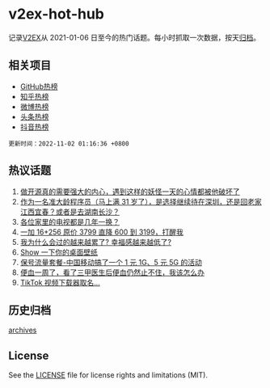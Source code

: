 # v2ex-hot-hub

 记录[V2EX](https://www.v2ex.com/)从 2021-01-06 日至今的热门话题。每小时抓取一次数据，按天[归档](archives)。
 
 ## 相关项目

- [GitHub热榜](https://github.com/lonnyzhang423/github-hot-hub)
- [知乎热榜](https://github.com/lonnyzhang423/zhihu-hot-hub)
- [微博热榜](https://github.com/lonnyzhang423/weibo-hot-hub)
- [头条热榜](https://github.com/lonnyzhang423/toutiao-hot-hub)
- [抖音热榜](https://github.com/lonnyzhang423/douyin-hot-hub)


 `更新时间：2022-11-02 01:16:36 +0800`

## 热议话题

1. [做开源真的需要强大的内心，遇到这样的妖怪一天的心情都被他破坏了](https://www.v2ex.com/t/891756)
1. [作为一名准大龄程序员（马上满 31 岁了），是选择继续待在深圳，还是回老家江西宜春？或者是去湖南长沙？](https://www.v2ex.com/t/891658)
1. [各位家里的电视都是几年一换？](https://www.v2ex.com/t/891631)
1. [一加 16+256 原价 3799 直降 600 到 3199，打醒我](https://www.v2ex.com/t/891630)
1. [我为什么会过的越来越累了? 幸福感越来越低了?](https://www.v2ex.com/t/891686)
1. [Show 一下你的桌面壁纸](https://www.v2ex.com/t/891728)
1. [保号流量套餐-中国移动搞了一个 1 元 1G、5 元 5G 的活动](https://www.v2ex.com/t/891634)
1. [便血一周了，看了三甲医生后便血仍然止不住，我该怎么办](https://www.v2ex.com/t/891650)
1. [TikTok 视频下载器取名...](https://www.v2ex.com/t/891790)

## 历史归档

[archives](archives)

## License

See the [LICENSE](LICENSE) file for license rights and limitations (MIT).
